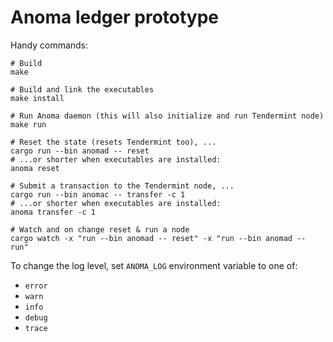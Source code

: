 # Anoma ledger prototype

Handy commands:

```shell
# Build
make

# Build and link the executables
make install

# Run Anoma daemon (this will also initialize and run Tendermint node)
make run

# Reset the state (resets Tendermint too), ...
cargo run --bin anomad -- reset
# ...or shorter when executables are installed:
anoma reset

# Submit a transaction to the Tendermint node, ...
cargo run --bin anomac -- transfer -c 1
# ...or shorter when executables are installed:
anoma transfer -c 1

# Watch and on change reset & run a node
cargo watch -x "run --bin anomad -- reset" -x "run --bin anomad -- run"
```

To change the log level, set `ANOMA_LOG` environment variable to one of:
- `error`
- `warn`
- `info`
- `debug`
- `trace`
